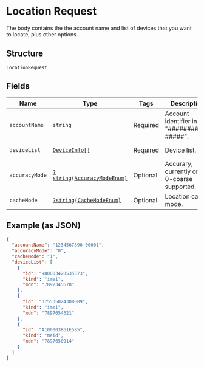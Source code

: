 
# Location Request

The body contains the the account name and list of devices that you want to locate, plus other options.

## Structure

`LocationRequest`

## Fields

| Name | Type | Tags | Description | Getter | Setter |
|  --- | --- | --- | --- | --- | --- |
| `accountName` | `string` | Required | Account identifier in "##########-#####". | getAccountName(): string | setAccountName(string accountName): void |
| `deviceList` | [`DeviceInfo[]`](../../doc/models/device-info.md) | Required | Device list. | getDeviceList(): array | setDeviceList(array deviceList): void |
| `accuracyMode` | [`?string(AccuracyModeEnum)`](../../doc/models/accuracy-mode-enum.md) | Optional | Accurary, currently only 0-coarse supported. | getAccuracyMode(): ?string | setAccuracyMode(?string accuracyMode): void |
| `cacheMode` | [`?string(CacheModeEnum)`](../../doc/models/cache-mode-enum.md) | Optional | Location cache mode. | getCacheMode(): ?string | setCacheMode(?string cacheMode): void |

## Example (as JSON)

```json
{
  "accountName": "1234567890-00001",
  "accuracyMode": "0",
  "cacheMode": "1",
  "deviceList": [
    {
      "id": "980003420535573",
      "kind": "imei",
      "mdn": "7892345678"
    },
    {
      "id": "375535024300089",
      "kind": "imei",
      "mdn": "7897654321"
    },
    {
      "id": "A100003861E585",
      "kind": "meid",
      "mdn": "7897650914"
    }
  ]
}
```

